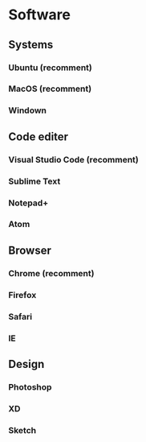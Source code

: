 # Software
## Systems
### Ubuntu (recomment)
### MacOS (recomment)
### Windown

## Code editer
### Visual Studio Code (recomment)
### Sublime Text
### Notepad+
### Atom

## Browser
### Chrome (recomment)
### Firefox
### Safari
### IE

## Design
### Photoshop
### XD
### Sketch